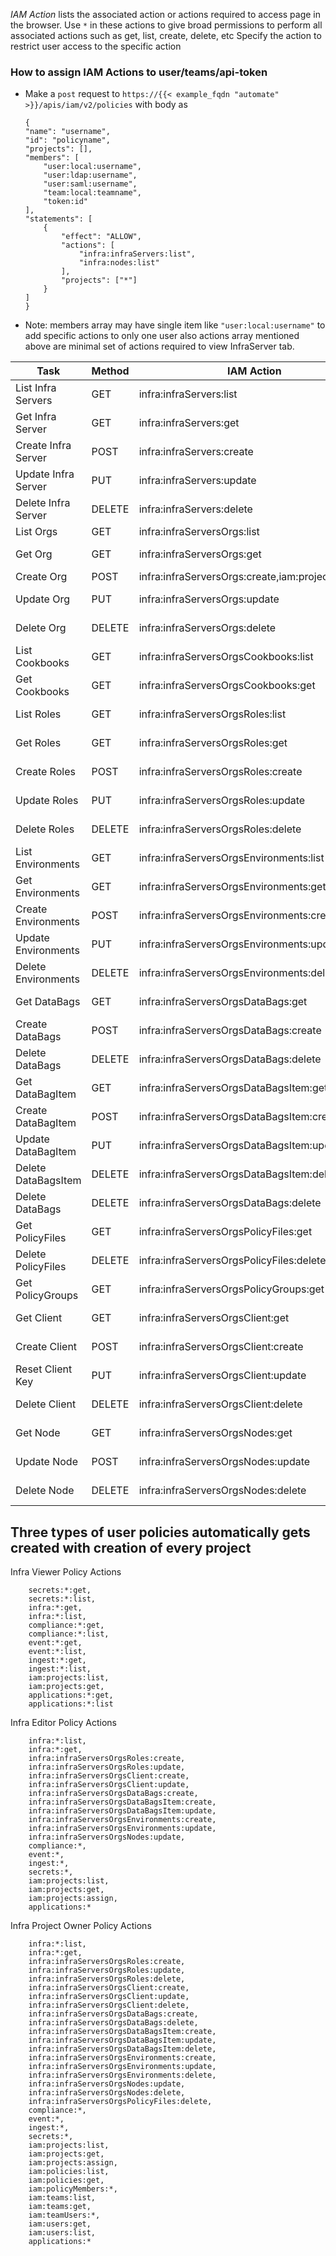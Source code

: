 *IAM Action* lists the associated action or actions required to access page in the browser.
Use `*` in these actions to give broad permissions to perform all associated actions such as get, list, create, delete, etc
Specify the action to restrict user access to the specific action

### How to assign IAM Actions to user/teams/api-token

 *  Make a `post` request to `https://{{< example_fqdn "automate" >}}/apis/iam/v2/policies`
    with body as
    ```
    {
    "name": "username",
    "id": "policyname",
    "projects": [],
    "members": [
        "user:local:username",
        "user:ldap:username",
        "user:saml:username",
        "team:local:teamname",
        "token:id"
    ],
    "statements": [
        {
            "effect": "ALLOW",
            "actions": [
                "infra:infraServers:list",
                "infra:nodes:list"
            ],
            "projects": ["*"]
        }
    ]
    }
    ```

- Note: members array may have single item like `"user:local:username"` to add specific actions to only one user also actions array mentioned above are minimal set of actions required to view InfraServer tab.



| Task | Method     | IAM Action | API endpoint  | URL     |
| ------| ---------- | --------- | ------------- | --------- |
| List Infra Servers | GET | infra:infraServers:list | /api/v0/infra/servers | https://{{< example_fqdn "automate" >}}/api/v0/infra/servers |
| Get Infra Server | GET | infra:infraServers:get | /api/v0/infra/servers/{id} | https://{{< example_fqdn "automate" >}}/api/v0/infra/servers/{id} |
| Create Infra Server | POST | infra:infraServers:create | /api/v0/infra/servers | https://{{< example_fqdn "automate" >}}/api/v0/infra/servers |
| Update Infra Server | PUT | infra:infraServers:update | /api/v0/infra/servers/{id} | https://{{< example_fqdn "automate" >}}/api/v0/infra/servers/{id} |
| Delete Infra Server | DELETE | infra:infraServers:delete | /api/v0/infra/servers/{id} | https://{{< example_fqdn "automate" >}}/api/v0/infra/servers/{id} |
| List Orgs | GET | infra:infraServersOrgs:list | /api/v0/infra/servers/{server_id}/orgs | https://{{< example_fqdn "automate" >}}/api/v0/infra/servers/{server_id}/orgs |
| Get Org | GET | infra:infraServersOrgs:get | /api/v0/infra/servers/{server_id}/orgs/{id} | https://{{< example_fqdn "automate" >}}/api/v0/infra/servers/{server_id}/orgs/{id} |
| Create Org | POST | infra:infraServersOrgs:create,iam:projects:assign | /api/v0/infra/servers/{server_id}/orgs | https://{{< example_fqdn "automate" >}}/api/v0/infra/servers/{server_id}/orgs |
| Update Org | PUT | infra:infraServersOrgs:update | /api/v0/infra/servers/{server_id}/orgs/{id}  | https://{{< example_fqdn "automate" >}}/api/v0/infra/servers/{server_id}/orgs/{id} |
| Delete Org | DELETE | infra:infraServersOrgs:delete | /api/v0/infra/servers/{server_id}/orgs/{id} | https://{{< example_fqdn "automate" >}}/api/v0/infra/servers/{server_id}/orgs/{id} |
| List Cookbooks | GET | infra:infraServersOrgsCookbooks:list | /api/v0/infra/servers/{server_id}/orgs/{org_id}/cookbooks | https://{{< example_fqdn "automate" >}}/api/v0/infra/servers/{server_id}/orgs/{org_id}/cookbooks |
| Get Cookbooks | GET | infra:infraServersOrgsCookbooks:get | /api/v0/infra/servers/{server_id}/orgs/{org_id}/cookbooks/{name} | https://{{< example_fqdn "automate" >}}/api/v0/infra/servers/{server_id}/orgs/{org_id}/cookbooks/{name} |
| List Roles | GET | infra:infraServersOrgsRoles:list | /api/v0/infra/servers/{id}/orgs/{org_id}/roles | https://{{< example_fqdn "automate" >}}/api/v0/infra/servers/{id}/orgs/{org_id}/roles |
| Get Roles | GET | infra:infraServersOrgsRoles:get | /api/v0/infra/servers/{id}/orgs/{org_id}/roles/{name} | https://{{< example_fqdn "automate" >}}/api/v0/infra/servers/{id}/orgs/{org_id}/roles/{name} |
| Create Roles | POST | infra:infraServersOrgsRoles:create | /api/v0/infra/servers/{id}/orgs/{org_id}/roles | https://{{< example_fqdn "automate" >}}/api/v0/infra/servers/{id}/orgs/{org_id}/roles |
| Update Roles | PUT | infra:infraServersOrgsRoles:update | /api/v0/infra/servers/{id}/orgs/{org_id}/roles/{name} | https://{{< example_fqdn "automate" >}}/api/v0/infra/servers/{id}/orgs/{org_id}/roles/{name} |
| Delete Roles | DELETE | infra:infraServersOrgsRoles:delete | /api/v0/infra/servers/{id}/orgs/{org_id}/roles/{name} | https://{{< example_fqdn "automate" >}}/api/v0/infra/servers/{id}/orgs/{org_id}/roles/{name} |
| List Environments | GET | infra:infraServersOrgsEnvironments:list | /api/v0/infra/servers/{id}/orgs/{org_id}/environments | https://{{< example_fqdn "automate" >}}/api/v0/infra/servers/{id}/orgs/{org_id}/environments |
| Get Environments | GET | infra:infraServersOrgsEnvironments:get | /api/v0/infra/servers/{id}/orgs/{org_id}/environments/{name} | https://{{< example_fqdn "automate" >}}/api/v0/infra/servers/{id}/orgs/{org_id}/environments/{name} |
| Create Environments | POST | infra:infraServersOrgsEnvironments:create | /api/v0/infra/servers/{id}/orgs/{org_id}/environments | https://{{< example_fqdn "automate" >}}/api/v0/infra/servers/{id}/orgs/{org_id}/environments |
| Update Environments | PUT | infra:infraServersOrgsEnvironments:update | /api/v0/infra/servers/{id}/orgs/{org_id}/environments/{name} | https://{{< example_fqdn "automate" >}}/api/v0/infra/servers/{id}/orgs/{org_id}/environments/{name} |
| Delete Environments | DELETE | infra:infraServersOrgsEnvironments:delete | /api/v0/infra/servers/{id}/orgs/{org_id}/environments/{name} | https://{{< example_fqdn "automate" >}}/api/v0/infra/servers/{id}/orgs/{org_id}/environments/{name} |
| Get DataBags | GET | infra:infraServersOrgsDataBags:get | /api/v0/infra/servers/{id}/orgs/{org_id}/data_bags | https://{{< example_fqdn "automate" >}}/api/v0/infra/servers/{id}/orgs/{org_id}/data_bags |
| Create DataBags | POST | infra:infraServersOrgsDataBags:create | /api/v0/infra/servers/{id}/orgs/{org_id}/data_bags | https://{{< example_fqdn "automate" >}}/api/v0/infra/servers/{id}/orgs/{org_id}/data_bags |
| Delete DataBags | DELETE | infra:infraServersOrgsDataBags:delete | /api/v0/infra/servers/{id}/orgs/{org_id}/data_bags/{name} | https://{{< example_fqdn "automate" >}}/api/v0/infra/servers/{id}/orgs/{org_id}/data_bags/{name} |
| Get DataBagItem | GET | infra:infraServersOrgsDataBagsItem:get | /api/v0/infra/servers/{server_id}/orgs/{org_id}/data_bags/{name}/{item} | https://{{< example_fqdn "automate" >}}/api/v0/infra/servers/{server_id}/orgs/{org_id}/data_bags/{name}/{item} |
| Create DataBagItem | POST | infra:infraServersOrgsDataBagsItem:create | /api/v0/infra/servers/{server_id}/orgs/{org_id}/data_bags/{name} | https://{{< example_fqdn "automate" >}}/api/v0/infra/servers/{server_id}/orgs/{org_id}/data_bags/{name} |
| Update DataBagItem | PUT | infra:infraServersOrgsDataBagsItem:update | /api/v0/infra/servers/{server_id}/orgs/{org_id}/data_bags/{name}/{item_id} | https://{{< example_fqdn "automate" >}}/api/v0/infra/servers/{server_id}/orgs/{org_id}/data_bags/{name}/{item_id} |
| Delete DataBagsItem | DELETE | infra:infraServersOrgsDataBagsItem:delete | /api/v0/infra/servers/{server_id}/orgs/{org_id}/data_bags/{name}/{item} | https://{{< example_fqdn "automate" >}}/api/v0/infra/servers/{server_id}/orgs/{org_id}/data_bags/{name}/{item} |
| Delete DataBags | DELETE | infra:infraServersOrgsDataBags:delete | /api/v0/infra/servers/{server_id}/orgs/{org_id}/data_bags/{name} | https://{{< example_fqdn "automate" >}}/api/v0/infra/servers/{server_id}/orgs/{org_id}/data_bags/{name} |
| Get PolicyFiles | GET | infra:infraServersOrgsPolicyFiles:get | /api/v0/infra/servers/{server_id}/orgs/{org_id}/policyfiles| https://{{< example_fqdn "automate" >}}/api/v0/infra/servers/{server_id}/orgs/{org_id}/policyfiles |
| Delete PolicyFiles | DELETE | infra:infraServersOrgsPolicyFiles:delete | /api/v0/infra/servers/{server_id}/orgs/{org_id}/policyfiles/{name}| https://{{< example_fqdn "automate" >}}/api/v0/infra/servers/{server_id}/orgs/{org_id}/policyfiles/{name} |
| Get PolicyGroups | GET | infra:infraServersOrgsPolicyGroups:get | /api/v0/infra/servers/{server_id}/orgs/{org_id}/policygroups/{name}| https://{{< example_fqdn "automate" >}}/api/v0/infra/servers/{server_id}/orgs/{org_id}/policygroups/{name} |
| Get Client | GET | infra:infraServersOrgsClient:get | /api/v0/infra/servers/{server_id}/orgs/{org_id}/clients/{name}| https://{{< example_fqdn "automate" >}}/api/v0/infra/servers/{server_id}/orgs/{org_id}/clients/{name} |
| Create Client | POST | infra:infraServersOrgsClient:create | /api/v0/infra/servers/{server_id}/orgs/{org_id}/clients| https://{{< example_fqdn "automate" >}}/api/v0/infra/servers/{server_id}/orgs/{org_id}/clients |
| Reset Client Key | PUT | infra:infraServersOrgsClient:update | /api/v0/infra/servers/{server_id}/orgs/{org_id}/clients/{name}/reset| https://{{< example_fqdn "automate" >}}/api/v0/infra/servers/{server_id}/orgs/{org_id}/clients/{name}/reset |
| Delete Client | DELETE | infra:infraServersOrgsClient:delete | /api/v0/infra/servers/{server_id}/orgs/{org_id}/clients/{name}| https://{{< example_fqdn "automate" >}}/api/v0/infra/servers/{server_id}/orgs/{org_id}/clients/{name} |
| Get Node | GET | infra:infraServersOrgsNodes:get | /api/v0/infra/servers/{server_id}/orgs/{org_id}/nodes| https://{{< example_fqdn "automate" >}}/api/v0/infra/servers/{server_id}/orgs/{org_id}/nodes |
| Update Node | POST | infra:infraServersOrgsNodes:update | /api/v0/infra/servers/{server_id}/orgs/{org_id}/nodes| https://{{< example_fqdn "automate" >}}/api/v0/infra/servers/{server_id}/orgs/{org_id}/nodes |
| Delete Node | DELETE | infra:infraServersOrgsNodes:delete | /api/v0/infra/servers/{server_id}/orgs/{org_id}/nodes/{name}| https://{{< example_fqdn "automate" >}}/api/v0/infra/servers/{server_id}/orgs/{org_id}/nodes/{name} |


## Three types of user policies automatically gets created with creation of every project


Infra Viewer Policy Actions

```   
    secrets:*:get,
    secrets:*:list,
    infra:*:get,
    infra:*:list,
    compliance:*:get,
    compliance:*:list,
    event:*:get,
    event:*:list,
    ingest:*:get,
    ingest:*:list,
    iam:projects:list,
    iam:projects:get,
    applications:*:get,
    applications:*:list
```

Infra Editor Policy Actions

```
    infra:*:list,
    infra:*:get,
    infra:infraServersOrgsRoles:create,
    infra:infraServersOrgsRoles:update,
    infra:infraServersOrgsClient:create,
    infra:infraServersOrgsClient:update,
    infra:infraServersOrgsDataBags:create,
    infra:infraServersOrgsDataBagsItem:create,
    infra:infraServersOrgsDataBagsItem:update,
    infra:infraServersOrgsEnvironments:create,
    infra:infraServersOrgsEnvironments:update,
    infra:infraServersOrgsNodes:update,
    compliance:*,
    event:*,
    ingest:*,
    secrets:*,
    iam:projects:list,
    iam:projects:get,
    iam:projects:assign,
    applications:*
```

Infra Project Owner Policy Actions

```
    infra:*:list,
    infra:*:get,
    infra:infraServersOrgsRoles:create,
    infra:infraServersOrgsRoles:update,
    infra:infraServersOrgsRoles:delete,
    infra:infraServersOrgsClient:create,
    infra:infraServersOrgsClient:update,
    infra:infraServersOrgsClient:delete,
    infra:infraServersOrgsDataBags:create,
    infra:infraServersOrgsDataBags:delete,
    infra:infraServersOrgsDataBagsItem:create,
    infra:infraServersOrgsDataBagsItem:update,
    infra:infraServersOrgsDataBagsItem:delete,
    infra:infraServersOrgsEnvironments:create,
    infra:infraServersOrgsEnvironments:update,
    infra:infraServersOrgsEnvironments:delete,
    infra:infraServersOrgsNodes:update,
    infra:infraServersOrgsNodes:delete,
    infra:infraServersOrgsPolicyFiles:delete,
    compliance:*,
    event:*,
    ingest:*,
    secrets:*,
    iam:projects:list,
    iam:projects:get,
    iam:projects:assign,
    iam:policies:list,
    iam:policies:get,
    iam:policyMembers:*,
    iam:teams:list,
    iam:teams:get,
    iam:teamUsers:*,
    iam:users:get,
    iam:users:list,
    applications:*
```